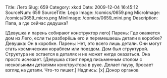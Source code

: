 Title: Лего 
Slug: 659 
Category: xkcd 
Date: 2009-12-04 16:45:12 
SourceNum: 659 
SourceTitle: Lego 
Image: /comics/0659.png 
MicroImage: /comics/0659_micro.png 
MiniImage: /comics/0659_mini.png 
Description: Папа, а где сейчас дедушка? 

[Девушка и парень собирают конструктор лего]
Парень: Где окажется дом из Лего, если ты разберёшь его и перемешаешь детали в коробке?
Девушка: Он в коробке.
Парень: Нет, это всего лишь детали. Они могут стать космическим кораблем или поездом. Дом был структурой. Структура не остается в деталях и не может нигде оказаться. Она просто исчезает.
[Девушка стоит перед письменным столом с несколькими деталями конструктора в руке. Делает паузу, бросает взгляд на детали. Что-то пишет.]
Надпись: [x] Донор органов